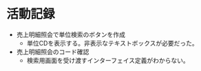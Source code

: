# 活動記録

- 売上明細照会で単位検索のボタンを作成
  - 単位CDを表示する。非表示なテキストボックスが必要だった。
- 売上明細照会のコード確認
  - 検索用画面を受け渡すインターフェイス定義がわからない。